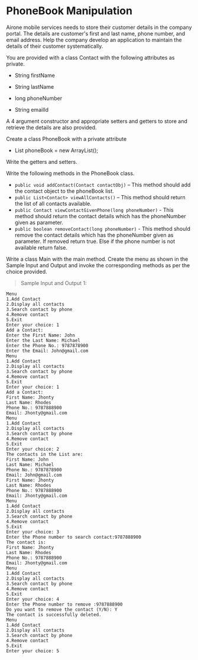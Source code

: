 # PhoneBook Manipulation

Airone mobile services needs to store their customer details in the company portal. The details are customer's first and last name, phone number, and email address. Help the company develop an application to maintain the details of their customer systematically. 

You are provided with a class Contact with the following attributes as private.

- String firstName

- String lastName

- long  phoneNumber

- String emailId

A 4 argument constructor and appropriate setters and getters to store and retrieve the details are also provided.

Create a class PhoneBook with a private attribute

- List<Contact> phoneBook = new ArrayList<Contact>();

Write the getters and setters.

Write the following methods in the PhoneBook class.

- `public void addContact(Contact contactObj)` – This method should add the contact object to the phoneBook list.
- `public List<Contact> viewAllContacts()` – This method should return the list of all contacts available.
- `public Contact viewContactGivenPhone(long phoneNumber)` -  This method should return the contact details which has the phoneNumber given as parameter.
- `public boolean removeContact(long phoneNumber)` -  This method should remove the contact details which has the phoneNumber given as parameter.  If removed return true.  Else if the phone number is not available return false.

Write a class Main with the main method.  Create the menu as shown in the Sample Input and Output and invoke the corresponding methods as per the choice provided.

> Sample Input and Output 1:

    Menu
    1.Add Contact
    2.Display all contacts
    3.Search contact by phone 
    4.Remove contact
    5.Exit
    Enter your choice: 1
    Add a Contact:
    Enter the First Name: John
    Enter the Last Name: Michael
    Enter the Phone No.: 9787878900
    Enter the Email: John@gmail.com
    Menu
    1.Add Contact
    2.Display all contacts
    3.Search contact by phone 
    4.Remove contact
    5.Exit
    Enter your choice: 1
    Add a Contact:
    First Name: Jhonty
    Last Name: Rhodes
    Phone No.: 9787888900
    Email: Jhonty@gmail.com
    Menu
    1.Add Contact
    2.Display all contacts
    3.Search contact by phone 
    4.Remove contact
    5.Exit
    Enter your choice: 2
    The contacts in the List are:
    First Name: John
    Last Name: Michael
    Phone No.: 9787878900
    Email: John@gmail.com
    First Name: Jhonty
    Last Name: Rhodes
    Phone No.: 9787888900
    Email: Jhonty@gmail.com
    Menu
    1.Add Contact
    2.Display all contacts
    3.Search contact by phone 
    4.Remove contact
    5.Exit
    Enter your choice: 3
    Enter the Phone number to search contact:9787888900
    The contact is:
    First Name: Jhonty
    Last Name: Rhodes
    Phone No.: 9787888900
    Email: Jhonty@gmail.com
    Menu
    1.Add Contact
    2.Display all contacts
    3.Search contact by phone 
    4.Remove contact
    5.Exit
    Enter your choice: 4
    Enter the Phone number to remove :9787888900
    Do you want to remove the contact (Y/N): Y
    The contact is successfully deleted.
    Menu
    1.Add Contact
    2.Display all contacts
    3.Search contact by phone 
    4.Remove contact
    5.Exit
    Enter your choice: 5